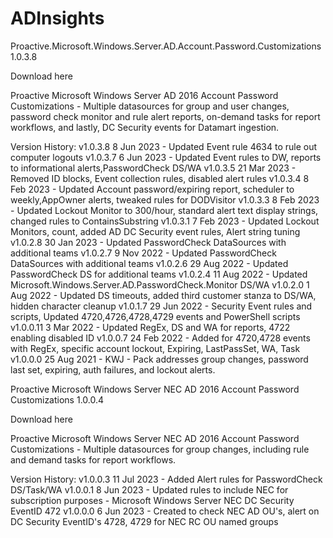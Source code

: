 # ADInsights
Proactive.Microsoft.Windows.Server.AD.Account.Password.Customizations 1.0.3.8

Download here

Proactive Microsoft Windows Server AD 2016 Account Password Customizations - Multiple datasources for group and user changes, password check monitor and rule alert reports, on-demand tasks for report workflows, and lastly, DC Security events for Datamart ingestion.

Version History:
v1.0.3.8   8 Jun 2023 - Updated Event rule 4634 to rule out computer logouts
v1.0.3.7   6 Jun 2023 - Updated Event rules to DW, reports to informational alerts,PasswordCheck DS/WA
v1.0.3.5  21 Mar 2023 - Removed ID blocks, Event collection rules, disabled alert rules
v1.0.3.4   8 Feb 2023 - Updated Account password/expiring report, scheduler to weekly,AppOwner alerts, tweaked rules for DODVisitor
v1.0.3.3   8 Feb 2023 - Updated Lockout Monitor to 300/hour, standard alert text display strings, changed rules to ContainsSubstring
v1.0.3.1   7 Feb 2023 - Updated Lockout Monitors, count, added AD DC Security event rules, Alert string tuning
v1.0.2.8  30 Jan 2023 - Updated PasswordCheck DataSources with additional teams
v1.0.2.7   9 Nov 2022 - Updated PasswordCheck DataSources with additional teams
v1.0.2.6  29 Aug 2022 - Updated PasswordCheck DS for additional teams
v1.0.2.4  11 Aug 2022 - Updated Microsoft.Windows.Server.AD.PasswordCheck.Monitor DS/WA
v1.0.2.0   1 Aug 2022 - Updated DS timeouts, added third customer stanza to DS/WA, hidden character cleanup
v1.0.1.7  29 Jun 2022 - Security Event rules and scripts, Updated 4720,4726,4728,4729 events and PowerShell scripts
v1.0.0.11  3 Mar 2022 - Updated RegEx, DS and WA for reports, 4722 enabling disabled ID
v1.0.0.7  24 Feb 2022 - Added for 4720,4728 events with RegEx, specific account lockout, Expiring, LastPassSet, WA, Task
v1.0.0.0  25 Aug 2021 - KWJ - Pack addresses group changes, password last set, expiring, auth failures, and lockout alerts.


Proactive Microsoft Windows Server NEC AD 2016 Account Password Customizations 1.0.0.4

Download here

Proactive Microsoft Windows Server NEC AD 2016 Account Password Customizations - Multiple datasources for group changes, including rule and demand tasks for report workflows.

Version History:
v1.0.0.3  11 Jul 2023 - Added Alert rules for PasswordCheck DS/Task/WA
v1.0.0.1   8 Jun 2023 - Updated rules to include NEC for subscription purposes - Microsoft Windows Server NEC DC Security EventID 472
v1.0.0.0   6 Jun 2023 - Created to check NEC AD OU's, alert on DC Security EventID's 4728, 4729 for NEC RC OU named groups

